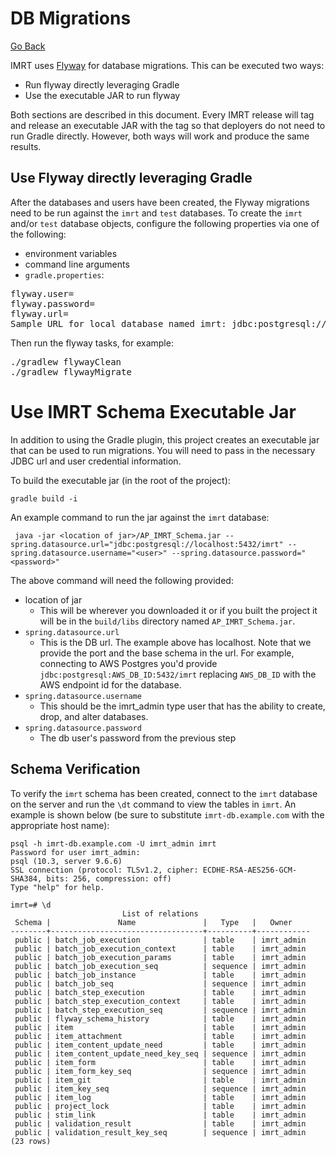 # DB Migrations

[Go Back](../README.md)

IMRT uses [Flyway](https://flywaydb.org/documentation/) for database migrations.  This can be executed two ways:

* Run flyway directly leveraging Gradle
* Use the executable JAR to run flyway

Both sections are described in this document.  Every IMRT release will tag and release an executable JAR with the tag so that deployers do not need to run Gradle directly.  However, both ways will work and produce the same results.

## Use Flyway directly leveraging Gradle
After the databases and users have been created, the Flyway migrations need to be run against the `imrt` and `test` databases.  To create the `imrt` and/or `test` database objects, configure the following properties via one of the following:

* environment variables
* command line arguments
* `gradle.properties`:

<pre>
flyway.user=<user>
flyway.password=<password>
flyway.url=<url>
Sample URL for local database named imrt: jdbc:postgresql://localhost:5432/imrt
</pre>

Then run the flyway tasks, for example:
<pre>
./gradlew flywayClean
./gradlew flywayMigrate
</pre>

# Use IMRT Schema Executable Jar
In addition to using the Gradle plugin, this project creates an executable jar that can be used to run migrations.  You will need to pass in the necessary JDBC url and user credential information.

To build the executable jar (in the root of the project):

```
gradle build -i
```

An example command to run the jar against the `imrt` database: 

```
 java -jar <location of jar>/AP_IMRT_Schema.jar --spring.datasource.url="jdbc:postgresql://localhost:5432/imrt" --spring.datasource.username="<user>" --spring.datasource.password="<password>"
```

The above command will need the following provided:

* location of jar
	* This will be wherever you downloaded it or if you built the project it will be in the `build/libs` directory named `AP_IMRT_Schema.jar`. 
* `spring.datasource.url`
	* 	This is the DB url.  The example above has localhost.  Note that we provide the port and the base schema in the url.  For example, connecting to AWS Postgres you'd provide `jdbc:postgresql:AWS_DB_ID:5432/imrt` replacing `AWS_DB_ID` with the AWS endpoint id for the database.
*  `spring.datasource.username` 
	*  This should be the imrt_admin type user that has the ability to create, drop, and alter databases.
*  `spring.datasource.password` 
	*  The db user's password from the previous step

## Schema Verification
To verify the `imrt` schema has been created, connect to the `imrt` database on the server and run the `\dt` command to view the tables in `imrt`.  An example is shown below (be sure to substitute `imrt-db.example.com` with the appropriate host name):

```
psql -h imrt-db.example.com -U imrt_admin imrt
Password for user imrt_admin:
psql (10.3, server 9.6.6)
SSL connection (protocol: TLSv1.2, cipher: ECDHE-RSA-AES256-GCM-SHA384, bits: 256, compression: off)
Type "help" for help.

imrt=# \d
                         List of relations
 Schema |               Name               |   Type   |   Owner
--------+----------------------------------+----------+------------
 public | batch_job_execution              | table    | imrt_admin
 public | batch_job_execution_context      | table    | imrt_admin
 public | batch_job_execution_params       | table    | imrt_admin
 public | batch_job_execution_seq          | sequence | imrt_admin
 public | batch_job_instance               | table    | imrt_admin
 public | batch_job_seq                    | sequence | imrt_admin
 public | batch_step_execution             | table    | imrt_admin
 public | batch_step_execution_context     | table    | imrt_admin
 public | batch_step_execution_seq         | sequence | imrt_admin
 public | flyway_schema_history            | table    | imrt_admin
 public | item                             | table    | imrt_admin
 public | item_attachment                  | table    | imrt_admin
 public | item_content_update_need         | table    | imrt_admin
 public | item_content_update_need_key_seq | sequence | imrt_admin
 public | item_form                        | table    | imrt_admin
 public | item_form_key_seq                | sequence | imrt_admin
 public | item_git                         | table    | imrt_admin
 public | item_key_seq                     | sequence | imrt_admin
 public | item_log                         | table    | imrt_admin
 public | project_lock                     | table    | imrt_admin
 public | stim_link                        | table    | imrt_admin
 public | validation_result                | table    | imrt_admin
 public | validation_result_key_seq        | sequence | imrt_admin
(23 rows)
```